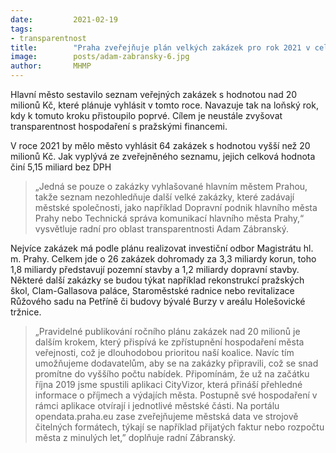 ```yaml
---
date:         2021-02-19
tags:         
- transparentnost
title:        "Praha zveřejňuje plán velkých zakázek pro rok 2021 v celkové výši přes 5 miliard Kč"
image: 	      posts/adam-zabransky-6.jpg
author:       MHMP
---
```


Hlavní město sestavilo seznam veřejných zakázek s hodnotou nad 20 milionů Kč, které plánuje vyhlásit v tomto roce. Navazuje tak na loňský rok, kdy k tomuto kroku přistoupilo poprvé. Cílem je neustále zvyšovat transparentnost hospodaření s pražskými financemi.

V roce 2021 by mělo město vyhlásit 64 zakázek s hodnotou vyšší než 20 milionů Kč. Jak vyplývá ze zveřejněného seznamu, jejich celková hodnota činí 5,15 miliard bez DPH 

> „Jedná se pouze o zakázky vyhlašované hlavním městem Prahou, takže seznam nezohledňuje další velké zakázky, které zadávají městské společnosti, jako například Dopravní podnik hlavního města Prahy nebo Technická správa komunikací hlavního města Prahy,“ vysvětluje radní pro oblast transparentnosti Adam Zábranský.

Nejvíce zakázek má podle plánu realizovat investiční odbor Magistrátu hl. m. Prahy. Celkem jde o 26 zakázek dohromady za 3,3 miliardy korun, toho 1,8 miliardy představují pozemní stavby a 1,2 miliardy dopravní stavby. Některé další zakázky se budou týkat například rekonstrukcí pražských škol, Clam-Gallasova paláce, Staroměstské radnice nebo revitalizace Růžového sadu na Petříně či budovy bývalé Burzy v areálu Holešovické tržnice.

> „Pravidelné publikování ročního plánu zakázek nad 20 milionů je dalším krokem, který přispívá ke zpřístupnění hospodaření města veřejnosti, což je dlouhodobou prioritou naší koalice. Navíc tím umožňujeme dodavatelům, aby se na zakázky připravili, což se snad promítne do vyššího počtu nabídek. Připomínám, že už na začátku října 2019 jsme spustili aplikaci CityVizor, která přináší přehledné informace o příjmech a výdajích města. Postupně své hospodaření v rámci aplikace otvírají i jednotlivé městské části. Na portálu opendata.praha.eu zase zveřejňujeme městská data ve strojově čitelných formátech, týkají se například přijatých faktur nebo rozpočtu města z minulých let,” doplňuje radní Zábranský.
